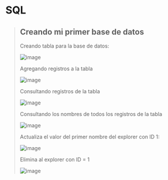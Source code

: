 # SQL

> ## Creando mi primer base de datos
> Creando tabla para la base de datos:
> 
> ![image](https://user-images.githubusercontent.com/99108837/167915623-f3741c22-eb75-4c87-ba3f-8560cdcd2952.png)
> 
> Agregando registros a la tabla
> 
> ![image](https://user-images.githubusercontent.com/99108837/167915939-16c4d5da-cda5-4f50-b720-a0549799aa65.png)
> 
> Consultando registros de la tabla
> 
> ![image](https://user-images.githubusercontent.com/99108837/167916202-fcee72ea-e287-4016-b0cc-e5c398370772.png)
> 
> Consultando los nombres de todos los registros de la tabla
> 
> ![image](https://user-images.githubusercontent.com/99108837/167926604-45903f06-36fc-4f3b-9e4f-06757866347b.png)
> 
> Actualiza el valor del primer nombre del explorer con ID 1:
> 
> ![image](https://user-images.githubusercontent.com/99108837/167926764-72822d8e-1e45-4183-9767-d1c30975a979.png)
> 
> Elimina al explorer con ID = 1
> 
> ![image](https://user-images.githubusercontent.com/99108837/167926898-2a017002-101c-4be0-a31f-497e1c9f0410.png)




